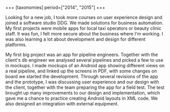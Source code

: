 +++
[taxonomies]
period=["2014", "2015"]
+++

Looking for a new job, I took more courses on user experience design and joined a software studio DDG. We made solutions for business automation. My first projects were mobile apps for local taxi operators or beauty clinic staff. It was fun, I felt more secure about the business where I'm working. I was also learning a lot about development and design for different platforms.

My first big project was an app for pipeline engineers. Together with the client's db engineer we analysed several pipelines and picked a few to use in mockups. I made mockups of an Android app showing different views on a real pipeline, and linked up the screens in PDF, with some changes on board we started the development. Through several revisions of the app and the prototype, I was discussing user experience and our design with the client, together with the team preparing the app for a field test. The test brought up many improvements to our design and implementation, which gave me a chance to practice creating Android layouts in XML code. We also designed an integration with external equipment. 